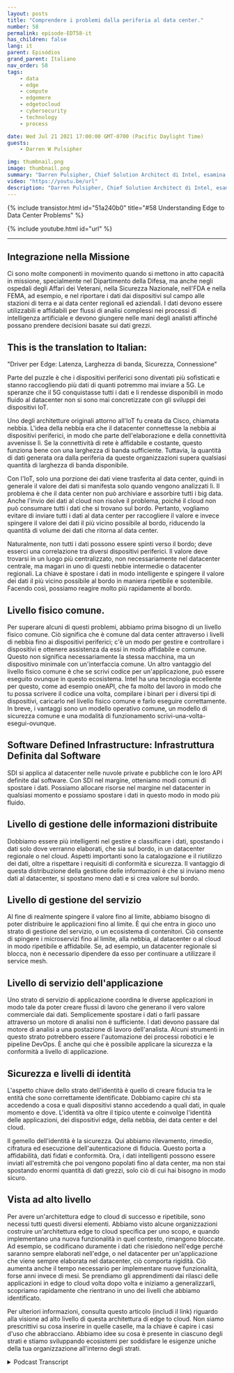 ```yaml
---
layout: posts
title: "Comprendere i problemi dalla periferia al data center."
number: 58
permalink: episode-EDT58-it
has_children: false
lang: it
parent: Episódios
grand_parent: Italiano
nav_order: 58
tags:
    - data
    - edge
    - compute
    - edgemere
    - edgetocloud
    - cybersecurity
    - technology
    - process

date: Wed Jul 21 2021 17:00:00 GMT-0700 (Pacific Daylight Time)
guests:
    - Darren W Pulsipher

img: thumbnail.png
image: thumbnail.png
summary: "Darren Pulsipher, Chief Solution Architect di Intel, esamina i problemi comuni nelle architetture dal bordo al centro dati che ha osservato e discusso con i clienti del settore pubblico. Egli presenta l'architettura ideale per risolvere questi problemi."
video: "https://youtu.be/url"
description: "Darren Pulsipher, Chief Solution Architect di Intel, esamina i problemi comuni nelle architetture dal bordo al centro dati che ha osservato e discusso con i clienti del settore pubblico. Egli presenta l'architettura ideale per risolvere questi problemi."
---
```


<div>
{% include transistor.html id="51a240b0" title="#58 Understanding Edge to Data Center Problems" %}

{% include youtube.html id="url" %}
</div>

---

## Integrazione nella Missione

Ci sono molte componenti in movimento quando si mettono in atto capacità in missione, specialmente nel Dipartimento della Difesa, ma anche negli ospedali degli Affari dei Veterani, nella Sicurezza Nazionale, nell'FDA e nella FEMA, ad esempio, e nel riportare i dati dai dispositivi sul campo alle stazioni di terra e ai data center regionali ed aziendali. I dati devono essere utilizzabili e affidabili per flussi di analisi complessi nei processi di intelligenza artificiale e devono giungere nelle mani degli analisti affinché possano prendere decisioni basate sui dati grezzi.

## This is the translation to Italian:
"Driver per Edge: Latenza, Larghezza di banda, Sicurezza, Connessione"

Parte del puzzle è che i dispositivi periferici sono diventati più sofisticati e stanno raccogliendo più dati di quanti potremmo mai inviare a 5G. Le speranze che il 5G conquistasse tutti i dati e li rendesse disponibili in modo fluido al datacenter non si sono mai concretizzate con gli sviluppi dei dispositivi IoT.

Uno degli architetture originali attorno all'IoT fu creata da Cisco, chiamata nebbia. L'idea della nebbia era che il datacenter connettesse la nebbia ai dispositivi periferici, in modo che parte dell'elaborazione e della connettività avvenisse lì. Se la connettività di rete è affidabile e costante, questo funziona bene con una larghezza di banda sufficiente. Tuttavia, la quantità di dati generata ora dalla periferia da queste organizzazioni supera qualsiasi quantità di larghezza di banda disponibile.

Con l'IoT, solo una porzione dei dati viene trasferita al data center, quindi in generale il valore dei dati si manifesta solo quando vengono analizzati lì. Il problema è che il data center non può archiviare e assorbire tutti i big data. Anche l'invio dei dati al cloud non risolve il problema, poiché il cloud non può consumare tutti i dati che si trovano sul bordo. Pertanto, vogliamo evitare di inviare tutti i dati al data center per raccogliere il valore e invece spingere il valore dei dati il più vicino possibile al bordo, riducendo la quantità di volume dei dati che ritorna al data center.

Naturalmente, non tutti i dati possono essere spinti verso il bordo; deve esserci una correlazione tra diversi dispositivi periferici. Il valore deve trovarsi in un luogo più centralizzato, non necessariamente nel datacenter centrale, ma magari in uno di questi nebbie intermedie o datacenter regionali. La chiave è spostare i dati in modo intelligente e spingere il valore dei dati il più vicino possibile al bordo in maniera ripetibile e sostenibile. Facendo così, possiamo reagire molto più rapidamente al bordo.

## Livello fisico comune.

Per superare alcuni di questi problemi, abbiamo prima bisogno di un livello fisico comune. Ciò significa che è comune dal data center attraverso i livelli di nebbia fino ai dispositivi periferici; c'è un modo per gestire e controllare i dispositivi e ottenere assistenza da essi in modo affidabile e comune. Questo non significa necessariamente la stessa macchina, ma un dispositivo minimale con un'interfaccia comune. Un altro vantaggio del livello fisico comune è che se scrivi codice per un'applicazione, può essere eseguito ovunque in questo ecosistema. Intel ha una tecnologia eccellente per questo, come ad esempio oneAPI, che fa molto del lavoro in modo che tu possa scrivere il codice una volta, compilare i binari per i diversi tipi di dispositivi, caricarlo nel livello fisico comune e farlo eseguire correttamente. In breve, i vantaggi sono un modello operativo comune, un modello di sicurezza comune e una modalità di funzionamento scrivi-una-volta-esegui-ovunque.

## Software Defined Infrastructure: Infrastruttura Definita dal Software

SDI si applica al datacenter nelle nuvole private e pubbliche con le loro API definite dal software. Con SDI nel margine, otteniamo modi comuni di spostare i dati. Possiamo allocare risorse nel margine nel datacenter in qualsiasi momento e possiamo spostare i dati in questo modo in modo più fluido.

## Livello di gestione delle informazioni distribuite

Dobbiamo essere più intelligenti nel gestire e classificare i dati, spostando i dati solo dove verranno elaborati, che sia sul bordo, in un datacenter regionale o nel cloud. Aspetti importanti sono la catalogazione e il riutilizzo dei dati, oltre a rispettare i requisiti di conformità e sicurezza. Il vantaggio di questa distribuzione della gestione delle informazioni è che si inviano meno dati al datacenter, si spostano meno dati e si crea valore sul bordo.

## Livello di gestione del servizio

Al fine di realmente spingere il valore fino al limite, abbiamo bisogno di poter distribuire le applicazioni fino al limite. È qui che entra in gioco uno strato di gestione del servizio, o un ecosistema di contenitori. Ciò consente di spingere i microservizi fino al limite, alla nebbia, al datacenter o al cloud in modo ripetibile e affidabile. Se, ad esempio, un datacenter regionale si blocca, non è necessario dipendere da esso per continuare a utilizzare il service mesh.

## Livello di servizio dell'applicazione

Uno strato di servizio di applicazione coordina le diverse applicazioni in modo tale da poter creare flussi di lavoro che generano il vero valore commerciale dai dati. Semplicemente spostare i dati o farli passare attraverso un motore di analisi non è sufficiente. I dati devono passare dal motore di analisi a una postazione di lavoro dell'analista. Alcuni strumenti in questo strato potrebbero essere l'automazione dei processi robotici e le pipeline DevOps. È anche qui che è possibile applicare la sicurezza e la conformità a livello di applicazione.

## Sicurezza e livelli di identità

L'aspetto chiave dello strato dell'identità è quello di creare fiducia tra le entità che sono correttamente identificate. Dobbiamo capire chi sta accedendo a cosa e quali dispositivi stanno accedendo a quali dati, in quale momento e dove. L'identità va oltre il tipico utente e coinvolge l'identità delle applicazioni, dei dispositivi edge, della nebbia, dei data center e del cloud.

Il gemello dell'identità è la sicurezza. Qui abbiamo rilevamento, rimedio, cifratura ed esecuzione dell'autenticazione di fiducia. Questo porta a affidabilità, dati fidati e conformità. Ora, i dati intelligenti possono essere inviati all'estremità che poi vengono popolati fino al data center, ma non stai spostando enormi quantità di dati grezzi, solo ciò di cui hai bisogno in modo sicuro.

## Vista ad alto livello

Per avere un'architettura edge to cloud di successo e ripetibile, sono necessi tutti questi diversi elementi. Abbiamo visto alcune organizzazioni costruire un'architettura edge to cloud specifica per uno scopo, e quando implementano una nuova funzionalità in quel contesto, rimangono bloccate. Ad esempio, se codificano duramente i dati che risiedono nell'edge perché saranno sempre elaborati nell'edge, o nel datacenter per un'applicazione che viene sempre elaborata nel datacenter, ciò comporta rigidità. Ciò aumenta anche il tempo necessario per implementare nuove funzionalità, forse anni invece di mesi. Se prendiamo gli apprendimenti dai rilasci delle applicazioni in edge to cloud volta dopo volta e iniziamo a generalizzarli, scopriamo rapidamente che rientrano in uno dei livelli che abbiamo identificato.

Per ulteriori informazioni, consulta questo articolo (includi il link) riguardo alla visione ad alto livello di questa architettura di edge to cloud. Non siamo prescrittivi su cosa inserire in quelle caselle, ma la chiave è capire i casi d'uso che abbracciano. Abbiamo idee su cosa è presente in ciascuno degli strati e stiamo sviluppando ecosistemi per soddisfare le esigenze uniche della tua organizzazione all'interno degli strati.



<details>
<summary> Podcast Transcript </summary>

<p></p>

</details>
